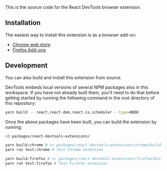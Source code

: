 This is the source code for the React DevTools browser extension.

## Installation

The easiest way to install this extension is as a browser add-on:
* [Chrome web store](https://chrome.google.com/webstore/detail/react-developer-tools/fmkadmapgofadopljbjfkapdkoienihi?hl=en)
* [Firefox Add-ons](https://addons.mozilla.org/en-US/firefox/addon/react-devtools/)

## Development

You can also build and install this extension from source.

DevTools embeds local versions of several NPM packages also in this workspace. If you have not already built them, you'll need to do that before getting started by running the following command in the root directory of this repository:
```sh
yarn build -- react,react-dom,react-is,scheduler --type=NODE
```

Once the above packages have been built, you can build the extension by running:
```sh
cd packages/react-devtools-extensions/

yarn build:chrome # => packages/react-devtools-extensions/chrome/build
yarn run test:chrome # Test Chrome extension

yarn build:firefox # => packages/react-devtools-extensions/firefox/build
yarn run test:firefox # Test Firefox extension
```
